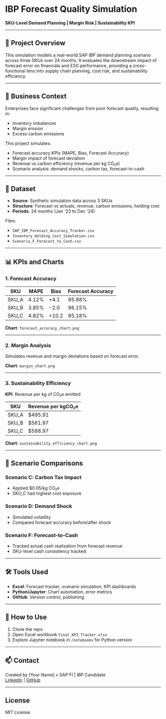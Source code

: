 # IBP Forecast Quality Simulation

**SKU-Level Demand Planning | Margin Risk | Sustainability KPI**

---

## 🧠 Project Overview
This simulation models a real-world SAP IBP demand planning scenario across three SKUs over 24 months. It evaluates the downstream impact of forecast error on financials and ESG performance, providing a cross-functional lens into supply chain planning, cost risk, and sustainability efficiency.

---

## 🎯 Business Context
Enterprises face significant challenges from poor forecast quality, resulting in:
- Inventory imbalances
- Margin erosion
- Excess carbon emissions

This project simulates:
- Forecast accuracy KPIs (MAPE, Bias, Forecast Accuracy)
- Margin impact of forecast deviation
- Revenue vs carbon efficiency (revenue per kg CO₂e)
- Scenario analysis: demand shocks, carbon tax, forecast-to-cash

---

## 🧩 Dataset
- **Source**: Synthetic simulation data across 3 SKUs
- **Structure**: Forecast vs actuals, revenue, carbon emissions, holding cost
- **Periods**: 24 months (Jan '23 to Dec '24)

Files:
- `SAP_IBP_Forecast_Accuracy_Tracker.csv`
- `Inventory_Holding_Cost_Simulation.csv`
- `Scenario_F_Forecast_to_Cash.csv`

---

## 📊 KPIs and Charts

### 1. Forecast Accuracy
| SKU    | MAPE   | Bias | Forecast Accuracy |
|--------|--------|------|-------------------|
| SKU_A  | 4.12%  | +4.1 | 95.88%            |
| SKU_B  | 3.85%  | -2.0 | 96.15%            |
| SKU_C  | 4.82%  | +10.2| 95.18%            |

**Chart**: `forecast_accuracy_chart.png`

---

### 2. Margin Analysis
Simulates revenue and margin deviations based on forecast error.

**Chart**: `margin_chart.png`

---

### 3. Sustainability Efficiency
**KPI**: Revenue per kg of CO₂e emitted

| SKU    | Revenue per kgCO₂e |
|--------|----------------------|
| SKU_A  | $495.91              |
| SKU_B  | $561.97              |
| SKU_C  | $588.97              |

**Chart**: `sustainability_efficiency_chart.png`

---

## 🧪 Scenario Comparisons

### Scenario C: Carbon Tax Impact
- Applied $0.05/kg CO₂e
- SKU_C had highest cost exposure

### Scenario D: Demand Shock
- Simulated volatility
- Compared forecast accuracy before/after shock

### Scenario F: Forecast-to-Cash
- Tracked actual cash realization from forecast revenue
- SKU-level cash consistency tracked

---

## 🛠️ Tools Used
- **Excel**: Forecast tracker, scenario simulation, KPI dashboards
- **Python/Jupyter**: Chart automation, error metrics
- **GitHub**: Version control, publishing

---

## 📘 How to Use
1. Clone the repo
2. Open Excel workbook `Final_KPI_Tracker.xlsx`
3. Explore Jupyter notebook in `/notebooks` for Python version

---

## 📫 Contact
Created by [Your Name] • SAP FI | IBP Candidate  
[LinkedIn](#) | [GitHub](#)

---

## License
MIT License

